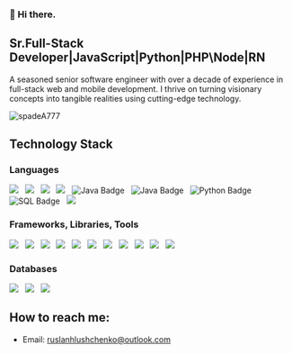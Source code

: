 
### 👋 Hi there.


## Sr.Full-Stack Developer|JavaScript|Python|PHP\Node|RN

A seasoned senior software engineer with over a decade of experience in full-stack web and mobile development.
I thrive on turning visionary concepts into tangible realities using cutting-edge technology.

<img src="https://komarev.com/ghpvc/?username=spadeA777&label=Profile%20views&color=blueviolet&style=for-the-badge" alt="spadeA777" />

<!-- <img align="left" src="https://github-readme-stats.vercel.app/api/top-langs?username=Andreas1012&show_icons=true&locale=en&layout=compact" alt="Andreas1012" />
<img align="center" src="https://github-readme-stats.vercel.app/api?username=Andreas1012&show_icons=true&locale=en" alt="Andreas1012" /> -->
<!-- <img align="center" src="https://github-readme-streak-stats.herokuapp.com/?user=Austin0721&" alt="Austin0721" /> -->

## Technology Stack
### Languages

<img src="https://shields.io/badge/C-informational?style=for-the-badge&logo=C&logoColor=white"/>&nbsp;&nbsp;
<img src="https://shields.io/badge/C++-informational?style=for-the-badge&logo=Cplusplus&logoColor=white"/>&nbsp;&nbsp;
<img src="https://img.shields.io/badge/JavaScript-informational?style=for-the-badge&logo=javascript&logoColor=white"/>&nbsp;&nbsp;
<img src="https://img.shields.io/badge/TypeScript-informational?style=for-the-badge&logo=TypeScript&logoColor=white"/>&nbsp;&nbsp;
<img src="https://img.shields.io/badge/Java-informational?style=for-the-badge&logo=java&logoColor=white" alt="Java Badge">&nbsp;&nbsp;
<img src="https://img.shields.io/badge/Kotlin-informational?style=for-the-badge&logo=kotlin&logoColor=white" alt="Java Badge">&nbsp;&nbsp;
<img src="https://img.shields.io/badge/Python-informational?style=for-the-badge&logo=python&logoColor=white" alt="Python Badge">&nbsp;&nbsp;
<img src="https://img.shields.io/badge/SQL-informational?style=for-the-badge&logo=sql&logoColor=white" alt="SQL Badge">&nbsp;&nbsp;
<img src="https://img.shields.io/badge/Xml-informational?style=for-the-badge"/>&nbsp;&nbsp;


### Frameworks, Libraries, Tools
<img src="https://img.shields.io/badge/Node.js-informational?style=for-the-badge&logo=node.js&logoColor=white"/>&nbsp;&nbsp;
<img src="https://img.shields.io/badge/ReactJS-informational?style=for-the-badge&logo=react&logoColor=white"/>&nbsp;&nbsp;
<img src="https://img.shields.io/badge/Next.js-informational?style=for-the-badge&logo=next.js&logoColor=white"/>&nbsp;&nbsp;
<img src="https://img.shields.io/badge/Angular.js-informational?style=for-the-badge&logo=angular.js&logoColor=white"/>&nbsp;&nbsp;
<img src="https://img.shields.io/badge/Vue.js-informational?style=for-the-badge&logo=vue.js&logoColor=white"/>&nbsp;&nbsp;
<img src="https://img.shields.io/badge/Express JS-informational?style=for-the-badge&logo=express&logoColor=white"/>&nbsp;&nbsp;
<img src="https://img.shields.io/badge/TailwndCSS-informational?style=for-the-badge&logo=tailwndcss&logoColor=white"/>&nbsp;&nbsp;
<img src="https://img.shields.io/badge/cocos-informational?style=for-the-badge&logo=unity&logoColor=white"/>&nbsp;&nbsp;
<img src="https://img.shields.io/badge/React Native-informational?style=for-the-badge&logo=react&logoColor=white"/>&nbsp;&nbsp;
<img src="https://img.shields.io/badge/Flutter-informational?style=for-the-badge&logo=flutter&logoColor=white"/>&nbsp;&nbsp;
<img src="https://img.shields.io/badge/Git-informational?style=for-the-badge&logo=git&logoColor=white"/>&nbsp;&nbsp;

### Databases
<img src="https://img.shields.io/badge/MySQL-informational?style=for-the-badge&logo=mysql&logoColor=white"/>&nbsp;&nbsp;
<img src="https://img.shields.io/badge/SQLite-informational?style=for-the-badge&logo=sqlite&logoColor=white"/>&nbsp;&nbsp;
<img src="https://img.shields.io/badge/MongoDB-informational?style=for-the-badge&logo=mongodb&logoColor=white"/>&nbsp;&nbsp;

## How to reach me:
- Email: ruslanhlushchenko@outlook.com
